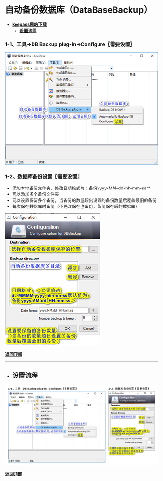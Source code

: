 # <a name="锚点0"></a>自动备份数据库（DataBaseBackup）
- [**keepass网站下载**](https://keepass.info/plugins.html#databasebackup)
	- <a href="#锚点1">**设置流程**</a>
### 1-1、工具→DB Backup plug-in→Configure〖需要设置〗
<p><img src="/图片/自动备份数据库（DataBaseBackup）/1-1、工具→DB Backup plug-in→Configure〖需要设置〗.png" alt="/图片/自动备份数据库（DataBaseBackup）/1-1、工具→DB Backup plug-in→Configure〖需要设置〗.png"/></p>

### 1-2、数据库备份设置〖需要设置〗
- 添加本地备份文件夹，修改日期格式为：备份yyyy-MM-dd-hh-mm-ss**
- 可以添加多个备份文件夹
- 可以设置保留多个备份，当备份的数量超出设置的备份数量后覆盖最旧的备份
- 每次保存数据库时备份（不更改保存也备份，备份保存后的数据库）
<p><img src="/图片/自动备份数据库（DataBaseBackup）/1-2、数据库备份设置〖需要设置〗.png" alt="/图片/自动备份数据库（DataBaseBackup）/1-2、数据库备份设置〖需要设置〗.png"/></p>

<a name="锚点1"></a><a href="#锚点0">**返回顶部**</a>
______________________________________________________________________________
- ## 设置流程
<p><img src="/图片/自动备份数据库（DataBaseBackup）/设置流程.png" alt="/图片/自动备份数据库（DataBaseBackup）/设置流程.png"/></p>

<a href="#锚点0">**返回顶部**</a>